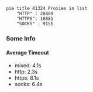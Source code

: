 
```mermaid
pie title 41324 Proxies in list
    "HTTP" : 28489
    "HTTPS": 10881
    "SOCKS" : 9155
```

### Some Info
#### Average Timeout

- mixed: 4.1s
- http: 2.3s
- https: 8.1s
- socks: 6.4s